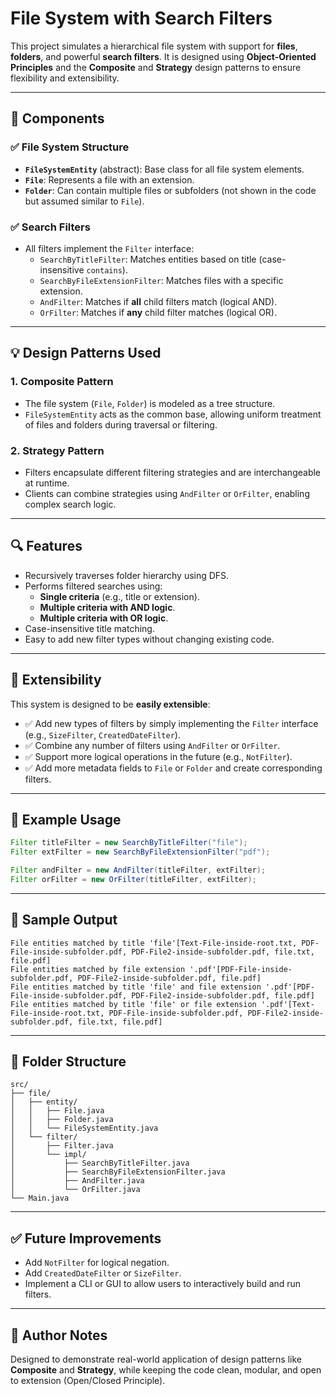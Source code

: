 # File System with Search Filters

This project simulates a hierarchical file system with support for **files**, **folders**, and powerful **search filters**. It is designed using **Object-Oriented Principles** and the **Composite** and **Strategy** design patterns to ensure flexibility and extensibility.

---

## 🧱 Components

### ✅ File System Structure
- **`FileSystemEntity`** (abstract): Base class for all file system elements.
- **`File`**: Represents a file with an extension.
- **`Folder`**: Can contain multiple files or subfolders (not shown in the code but assumed similar to `File`).

### ✅ Search Filters
- All filters implement the `Filter` interface:
  - `SearchByTitleFilter`: Matches entities based on title (case-insensitive `contains`).
  - `SearchByFileExtensionFilter`: Matches files with a specific extension.
  - `AndFilter`: Matches if **all** child filters match (logical AND).
  - `OrFilter`: Matches if **any** child filter matches (logical OR).

---

## 💡 Design Patterns Used

### 1. **Composite Pattern**
- The file system (`File`, `Folder`) is modeled as a tree structure.
- `FileSystemEntity` acts as the common base, allowing uniform treatment of files and folders during traversal or filtering.

### 2. **Strategy Pattern**
- Filters encapsulate different filtering strategies and are interchangeable at runtime.
- Clients can combine strategies using `AndFilter` or `OrFilter`, enabling complex search logic.

---

## 🔍 Features

- Recursively traverses folder hierarchy using DFS.
- Performs filtered searches using:
  - **Single criteria** (e.g., title or extension).
  - **Multiple criteria with AND logic**.
  - **Multiple criteria with OR logic**.
- Case-insensitive title matching.
- Easy to add new filter types without changing existing code.

---

## 🔧 Extensibility

This system is designed to be **easily extensible**:
- ✅ Add new types of filters by simply implementing the `Filter` interface (e.g., `SizeFilter`, `CreatedDateFilter`).
- ✅ Combine any number of filters using `AndFilter` or `OrFilter`.
- ✅ Support more logical operations in the future (e.g., `NotFilter`).
- ✅ Add more metadata fields to `File` or `Folder` and create corresponding filters.

---

## 🚀 Example Usage

```java
Filter titleFilter = new SearchByTitleFilter("file");
Filter extFilter = new SearchByFileExtensionFilter("pdf");

Filter andFilter = new AndFilter(titleFilter, extFilter);
Filter orFilter = new OrFilter(titleFilter, extFilter);
````

---

## 📂 Sample Output

```
File entities matched by title 'file'[Text-File-inside-root.txt, PDF-File-inside-subfolder.pdf, PDF-File2-inside-subfolder.pdf, file.txt, file.pdf]
File entities matched by file extension '.pdf'[PDF-File-inside-subfolder.pdf, PDF-File2-inside-subfolder.pdf, file.pdf]
File entities matched by title 'file' and file extension '.pdf'[PDF-File-inside-subfolder.pdf, PDF-File2-inside-subfolder.pdf, file.pdf]
File entities matched by title 'file' or file extension '.pdf'[Text-File-inside-root.txt, PDF-File-inside-subfolder.pdf, PDF-File2-inside-subfolder.pdf, file.txt, file.pdf]
```

---

## 📁 Folder Structure

```
src/
├── file/
│   ├── entity/
│   │   ├── File.java
│   │   ├── Folder.java 
│   │   └── FileSystemEntity.java
│   └── filter/
│       ├── Filter.java
│       └── impl/
│           ├── SearchByTitleFilter.java
│           ├── SearchByFileExtensionFilter.java
│           ├── AndFilter.java
│           └── OrFilter.java
└── Main.java
```

---

## ✅ Future Improvements

* Add `NotFilter` for logical negation.
* Add `CreatedDateFilter` or `SizeFilter`.
* Implement a CLI or GUI to allow users to interactively build and run filters.

---

## 🧠 Author Notes

Designed to demonstrate real-world application of design patterns like **Composite** and **Strategy**, while keeping the code clean, modular, and open to extension (Open/Closed Principle).

